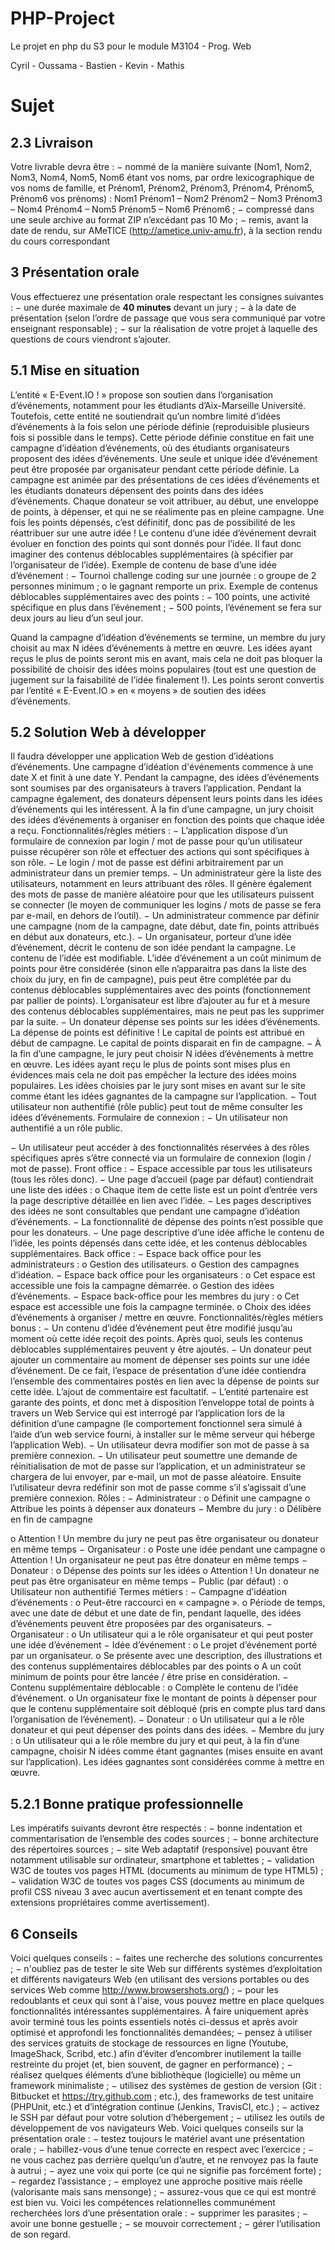 # PHP-Project
Le projet en php du S3 pour le module M3104 - Prog. Web

Cyril - Oussama - Bastien - Kevin - Mathis

# Sujet

## 2.3 Livraison

Votre livrable devra être :
− nommé de la manière suivante (Nom1, Nom2, Nom3, Nom4, Nom5, Nom6 étant vos noms, par
ordre lexicographique de vos noms de famille, et Prénom1, Prénom2, Prénom3, Prénom4,
Prénom5, Prénom6 vos prénoms) : Nom1 Prénom1 – Nom2 Prénom2 – Nom3 Prénom3 –
Nom4 Prénom4 – Nom5 Prénom5 – Nom6 Prénom6 ;
− compressé dans une seule archive au format ZIP n’excédant pas 10 Mo ;
− remis, avant la date de rendu, sur AMeTICE (http://ametice.univ-amu.fr), à la section
rendu du cours correspondant

## 3 Présentation orale

Vous effectuerez une présentation orale respectant les consignes suivantes :
− une durée maximale de **40 minutes** devant un jury ;
− à la date de présentation (selon l’ordre de passage que vous sera communiqué par votre
enseignant responsable) ;
− sur la réalisation de votre projet à laquelle des questions de cours viendront s’ajouter.

## 5.1 Mise en situation

L’entité « E-Event.IO ! » propose son soutien dans l’organisation d’événements, notamment pour
les étudiants d’Aix-Marseille Université.
Toutefois, cette entité ne soutiendrait qu’un nombre limité d’idées d’événements à la fois selon une
période définie (reproduisible plusieurs fois si possible dans le temps).
Cette période définie constitue en fait une campagne d’idéation d’événements, où des étudiants
organisateurs proposent des idées d’événements. Une seule et unique idée d’événement peut être
proposée par organisateur pendant cette période définie.
La campagne est animée par des présentations de ces idées d’événements et les étudiants
donateurs dépensent des points dans des idées d’événements.
Chaque donateur se voit attribuer, au début, une enveloppe de points, à dépenser, et qui ne se
réalimente pas en pleine campagne. Une fois les points dépensés, c’est définitif, donc pas de
possibilité de les réattribuer sur une autre idée !
Le contenu d’une idée d’événement devrait évoluer en fonction des points qui sont donnés pour
l’idée. Il faut donc imaginer des contenus déblocables supplémentaires (à spécifier par
l’organisateur de l’idée).
Exemple de contenu de base d’une idée d’événement :
− Tournoi challenge coding sur une journée :
o groupe de 2 personnes minimum ;
o le gagnant remporte un prix.
Exemple de contenus déblocables supplémentaires avec des points :
− 100 points, une activité spécifique en plus dans l’événement ;
− 500 points, l’événement se fera sur deux jours au lieu d’un seul jour.

Quand la campagne d’idéation d’événements se termine, un membre du jury choisit au max N
idées d’événements à mettre en œuvre. Les idées ayant reçus le plus de points seront mis en avant,
mais cela ne doit pas bloquer la possibilité de choisir des idées moins populaires (tout est une
question de jugement sur la faisabilité de l’idée finalement !). Les points seront convertis par
l’entité « E-Event.IO » en « moyens » de soutien des idées d’événements.

## 5.2 Solution Web à développer

Il faudra développer une application Web de gestion d’idéations d’événements.
Une campagne d’idéation d'événements commence à une date X et finit à une date Y. Pendant la
campagne, des idées d’événements sont soumises par des organisateurs à travers l’application.
Pendant la campagne également, des donateurs dépensent leurs points dans les idées d’événements
qui les intéressent. À la fin d’une campagne, un jury choisit des idées d’événements à organiser en
fonction des points que chaque idée a reçu.
Fonctionnalités/règles métiers :
− L’application dispose d’un formulaire de connexion par login / mot de passe pour qu’un
utilisateur puisse récupérer son rôle et effectuer des actions qui sont spécifiques à son rôle.
− Le login / mot de passe est défini arbitrairement par un administrateur dans un premier
temps.
− Un administrateur gère la liste des utilisateurs, notamment en leurs attribuant des rôles. Il
génère également des mots de passe de manière aléatoire pour que les utilisateurs puissent se
connecter (le moyen de communiquer les logins / mots de passe se fera par e-mail, en dehors
de l’outil).
− Un administrateur commence par définir une campagne (nom de la campagne, date début,
date fin, points attribués en début aux donateurs, etc.).
− Un organisateur, porteur d’une idée d’événement, décrit le contenu de son idée pendant la
campagne. Le contenu de l’idée est modifiable. L’idée d’événement a un coût minimum de
points pour être considérée (sinon elle n’apparaitra pas dans la liste des choix du jury, en fin
de campagne), puis peut être complétée par du contenus déblocables supplémentaires avec
des points (fonctionnement par pallier de points). L’organisateur est libre d’ajouter au fur et
à mesure des contenus déblocables supplémentaires, mais ne peut pas les supprimer par la
suite.
− Un donateur dépense ses points sur les idées d’événements. La dépense de points est
définitive ! Le capital de points est attribué en début de campagne. Le capital de points
disparait en fin de campagne.
− À la fin d’une campagne, le jury peut choisir N idées d’événements à mettre en œuvre. Les
idées ayant reçu le plus de points sont mises plus en évidences mais cela ne doit pas
empêcher la lecture des idées moins populaires. Les idées choisies par le jury sont mises en
avant sur le site comme étant les idées gagnantes de la campagne sur l’application.
− Tout utilisateur non authentifié (rôle public) peut tout de même consulter les idées
d’événements.
Formulaire de connexion :
− Un utilisateur non authentifié a un rôle public.

− Un utilisateur peut accéder à des fonctionnalités réservées à des rôles spécifiques après
s’être connecté via un formulaire de connexion (login / mot de passe).
Front office :
− Espace accessible par tous les utilisateurs (tous les rôles donc).
− Une page d’accueil (page par défaut) contiendrait une liste des idées :
o Chaque item de cette liste est un point d’entrée vers la page descriptive détaillée en
lien avec l’idée.
− Les pages descriptives des idées ne sont consultables que pendant une campagne d’idéation
d’événements.
− La fonctionnalité de dépense des points n’est possible que pour les donateurs.
− Une page descriptive d’une idée affiche le contenu de l’idée, les points dépensés dans cette
idée, et les contenus déblocables supplémentaires.
Back office :
− Espace back office pour les administrateurs :
o Gestion des utilisateurs.
o Gestion des campagnes d’idéation.
− Espace back office pour les organisateurs :
o Cet espace est accessible une fois la campagne démarrée.
o Gestion des idées d’événements.
− Espace back-office pour les membres du jury :
o Cet espace est accessible une fois la campagne terminée.
o Choix des idées d’événements à organiser / mettre en œuvre.
Fonctionnalités/règles métiers bonus :
− Un contenu d’idée d’événement peut être modifié jusqu’au moment où cette idée reçoit des
points. Après quoi, seuls les contenus déblocables supplémentaires peuvent y être ajoutés.
− Un donateur peut ajouter un commentaire au moment de dépenser ses points sur une idée
d’événement. De ce fait, l’espace de présentation d’une idée contiendra l’ensemble des
commentaires postés en lien avec la dépense de points sur cette idée. L’ajout de
commentaire est facultatif.
− L’entité partenaire est garante des points, et donc met à disposition l’enveloppe total de
points à travers un Web Service qui est interrogé par l’application lors de la définition d’une
campagne (le comportement fonctionnel sera simulé à l’aide d’un web service fourni, à
installer sur le même serveur qui héberge l’application Web).
− Un utilisateur devra modifier son mot de passe à sa première connexion.
− Un utilisateur peut soumettre une demande de réinitialisation de mot de passe sur
l’application, et un administrateur se chargera de lui envoyer, par e-mail, un mot de passe
aléatoire. Ensuite l’utilisateur devra redéfinir son mot de passe comme s’il s’agissait d’une
première connexion.
Rôles :
− Administrateur :
o Définit une campagne
o Attribue les points à dépenser aux donateurs
− Membre du jury :
o Délibère en fin de campagne

o Attention ! Un membre du jury ne peut pas être organisateur ou donateur en même
temps
− Organisateur :
o Poste une idée pendant une campagne
o Attention ! Un organisateur ne peut pas être donateur en même temps
− Donateur :
o Dépense des points sur les idées
o Attention ! Un donateur ne peut pas être organisateur en même temps
− Public (par défaut) :
o Utilisateur non authentifié
Termes métiers :
− Campagne d’idéation d’événements :
o Peut-être raccourci en « campagne ».
o Période de temps, avec une date de début et une date de fin, pendant laquelle, des
idées d’événements peuvent être proposées par des organisateurs.
− Organisateur :
o Un utilisateur qui a le rôle organisateur et qui peut poster une idée d’événement
− Idée d’événement :
o Le projet d’événement porté par un organisateur.
o Se présente avec une description, des illustrations et des contenus supplémentaires
déblocables par des points
o A un coût minimum de points pour être lancée / être prise en considération.
− Contenu supplémentaire déblocable :
o Complète le contenu de l’idée d’événement.
o Un organisateur fixe le montant de points à dépenser pour que le contenu
supplémentaire soit débloqué (pris en compte plus tard dans l’organisation de
l’événement).
− Donateur :
o Un utilisateur qui a le rôle donateur et qui peut dépenser des points dans des idées.
− Membre du jury :
o Un utilisateur qui a le rôle membre du jury et qui peut, à la fin d’une campagne,
choisir N idées comme étant gagnantes (mises ensuite en avant sur l’application).
Les idées gagnantes sont considérées comme à mettre en œuvre.

## 5.2.1 Bonne pratique professionnelle

Les impératifs suivants devront être respectés :
− bonne indentation et commentarisation de l’ensemble des codes sources ;
− bonne architecture des répertoires sources ;
− site Web adaptatif (responsive) pouvant être notamment utilisable sur ordinateur,
smartphone et tablettes ;
− validation W3C de toutes vos pages HTML (documents au minimum de type HTML5) ;
− validation W3C de toutes vos pages CSS (documents au minimum de profil CSS niveau 3
avec aucun avertissement et en tenant compte des extensions propriétaires comme
avertissement).

## 6 Conseils

Voici quelques conseils :
− faites une recherche des solutions concurrentes ;
− n'oubliez pas de tester le site Web sur différents systèmes d’exploitation et différents
navigateurs Web (en utilisant des versions portables ou des services Web comme
http://www.browsershots.org/) ;
− pour les redoublants et ceux qui sont à l'aise, vous pouvez mettre en place quelques
fonctionnalités intéressantes supplémentaires. À faire uniquement après avoir terminé tous
les points essentiels notés ci-dessus et après avoir optimisé et approfondi les fonctionnalités
demandées;
− pensez à utiliser des services gratuits de stockage de ressources en ligne (Youtube,
ImageShack, Scribd, etc.) afin d’éviter d’encombrer inutilement la taille restreinte du projet
(et, bien souvent, de gagner en performance) ;
− réalisez quelques éléments d’une bibliothèque (logicielle) ou même un framework
minimaliste ;
− utilisez des systèmes de gestion de version (Git : Bitbucket et https://try.github.com ;
etc.), des frameworks de test unitaire (PHPUnit, etc.) et d’intégration continue (Jenkins,
TravisCI, etc.) ;
− activez le SSH par défaut pour votre solution d’hébergement ;
− utilisez les outils de développement de vos navigateurs Web.
Voici quelques conseils sur la présentation orale :
− testez toujours le matériel avant une présentation orale ;
− habillez-vous d’une tenue correcte en respect avec l’exercice ;
− ne vous cachez pas derrière quelqu’un d’autre, et ne renvoyez pas la faute à autrui ;
− ayez une voix qui porte (ce qui ne signifie pas forcément forte) ;
− regardez l’assistance ;
− employez une approche positive mais réelle (valorisante mais sans mensonge) ;
− assurez-vous que ce qui est montré est bien vu.
Voici les compétences relationnelles communément recherchées lors d’une présentation orale :
− supprimer les parasites ;
− avoir une bonne gestuelle ;
− se mouvoir correctement ;
− gérer l’utilisation de son regard.
